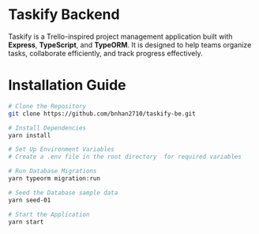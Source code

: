# Taskify Backend

Taskify is a Trello-inspired project management application built with **Express**, **TypeScript**, and **TypeORM**. It is designed to help teams organize tasks, collaborate efficiently, and track progress effectively.

# Installation Guide

```bash
# Clone the Repository
git clone https://github.com/bnhan2710/taskify-be.git

# Install Dependencies
yarn install

# Set Up Environment Variables
# Create a .env file in the root directory  for required variables

# Run Database Migrations
yarn typeorm migration:run

# Seed the Database sample data
yarn seed-01

# Start the Application
yarn start
